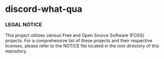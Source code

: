 # discord-what-qua

### LEGAL NOTICE

This project utilizes various Free and Open Source Software (FOSS) projects. For a comprehensive list of these projects and their respective licenses, please refer to the NOTICE file located in the root directory of this repository.
